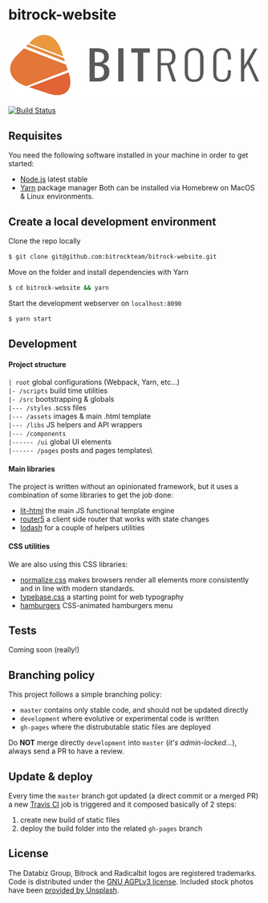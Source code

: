 # bitrock-website
![./src/assets/BitrockLogo.svg](./src/assets/BitrockLogo.svg)

[![Build Status](https://travis-ci.org/bitrockteam/bitrock-website.svg?branch=master)](https://travis-ci.org/bitrockteam/bitrock-website)

## Requisites
You need the following software installed in your machine in order to get started:
* [Node.js](https://nodejs.org/en/) latest stable
* [Yarn](https://yarnpkg.com/en/) package manager
Both can be installed via Homebrew on MacOS & Linux environments.

## Create a local development environment
Clone the repo locally
```bash
$ git clone git@github.com:bitrockteam/bitrock-website.git
```

Move on the folder and install dependencies with Yarn
```bash
$ cd bitrock-website && yarn
```

Start the development webserver on `localhost:8090`
```bash
$ yarn start
```

## Development

#### Project structure 
`| root`          global configurations (Webpack, Yarn, etc...)\
`|- /scripts`     build time utilities\
`|- /src`         bootstrapping & globals\
`|--- /styles`    .scss files\
`|--- /assets`    images & main .html template\
`|--- /libs`      JS helpers and API wrappers\
`|--- /components` \
`|------ /ui`     global UI elements\
`|------ /pages`  posts and pages templates\

#### Main libraries
The project is written without an opinionated framework, but it uses a combination of some libraries to get the job done:

* [lit-html](https://github.com/Polymer/lit-html) the main JS functional template engine
* [router5](https://router5.js.org/) a client side router that works with state changes
* [lodash](https://lodash.com/) for a couple of helpers utilities

#### CSS utilities
We are also using this CSS libraries:

* [normalize.css](https://necolas.github.io/normalize.css/) makes browsers render all elements more consistently and in line with modern standards.
* [typebase.css](https://github.com/devinhunt/typebase.css) a starting point for web typography
* [hamburgers](https://jonsuh.com/hamburgers/) CSS-animated hamburgers menu

## Tests
Coming soon (really!)

## Branching policy
This project follows a simple branching policy:

* `master` contains only stable code, and should not be updated directly
* `development` where evolutive or experimental code is written
* `gh-pages` where the distrubutable static files are deployed

Do **NOT** merge directly `development` into `master` (*it's admin-locked...*), always send a PR to have a review.

## Update & deploy
Every time the `master` branch got updated (a direct commit or a merged PR) a new [Travis CI](https://travis-ci.org/bitrockteam/tech-radar) job is triggered and it composed basically of 2 steps:

1. create new build of static files
2. deploy the build folder into the related `gh-pages` branch


## License
The Databiz Group, Bitrock and Radicalbit logos are registered trademarks.
Code is distributed under the [GNU AGPLv3 license](LICENSE).
Included stock photos have been [provided by Unsplash](https://unsplash.com/license).
